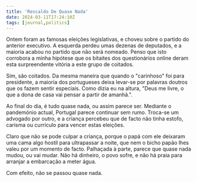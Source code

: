 ```yaml
---
title: 'Rescaldo De Quase Nada'
date: 2024-03-11T17:24:10Z
tags: [journal,politics]
---
```


Ontem foram as famosas eleições legislativas, e choveu sobre o partido do
anterior executivo. A esquerda perdeu umas dezenas de deputados, e a
maioria acabou no partido que não será nomeado. Penso que isto
corrobora a minha hipótese que os bitaites dos questionários online
deram esta surpreendente vitória a este grupo de coitados.

Sim, são coitados. Da mesma maneira que quando o "carinhoso" foi para
presidente, a maioria dos portugueses deixa levar-se por
palavras doutros que os fazem sentir especiais. Como dizia eu na
altura, "Deus me livre, o que a dona de casa vai pensar a partir de
amanhã.".

Ao final do dia, é tudo quase nada, ou assim parece ser. Mediante o
pandemónio actual, Portugal parece continuar sem rumo. Troca-se um
advogado por outro, e a criança percebeu que de
facto não tinha estofo, carisma ou currículo para vencer estas
eleições.

Claro que não se pode culpar a criança, porque o papá com ele deixaram
uma cama algo hostil para ultrapassar a noite, que nem o bicho papão
lhes valeu por um momento de facto. Palhaçada à parte, parece que
quase nada mudou, ou vai mudar. Não há dinheiro, o povo sofre, e não há
praia para arranjar a embarcação a meter água.

Com efeito, não se passou quase nada.
